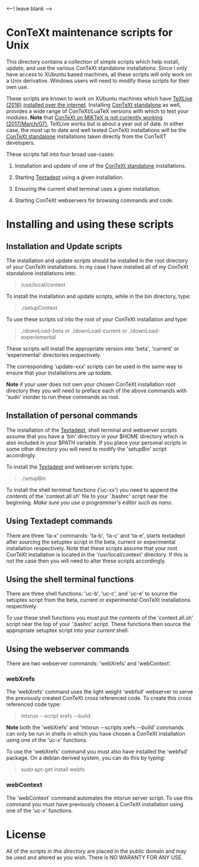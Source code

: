 <--! leave blank -->
# ConTeXt maintenance scripts for Unix

This directory contains a collection of simple scripts which help install, 
update, and use the various ConTeXt standalone installations. Since I only 
have access to XUbuntu based machines, all these scripts will only work on a 
Unix derivative. Windows users will need to modify these scripts for their 
own use. 

These scripts are known to work on XUbuntu machines which have [TeXLive 
(2016)](https://www.tug.org/texlive/) [installed over the 
internet](https://www.tug.org/texlive/acquire-netinstall.html). Installing 
[ConTeXt standalone](http://wiki.contextgarden.net/ConTeXt_Standalone) as 
well, provides a wide range of ConTeXt/LuaTeX versions with which to test 
your modules. **Note** that [ConTeXt on MiKTeX is not currently working 
(2017/March/07)](http://wiki.contextgarden.net/MikTeX), TeXLive works but is 
about a year out of date. In either case, the most up to date and well tested 
ConTeXt installations *will* be the [ConTeXt 
standalone](http://wiki.contextgarden.net/ConTeXt_Standalone) installations 
taken directly from the ConTeXT developers. 

These scripts fall into four broad use-cases:

1. Installation and update of one of the [ConTeXt 
standalone](http://wiki.contextgarden.net/ConTeXt_Standalone) installations. 

2. Starting [Textadept](https://foicica.com/textadept/) using a given 
installation. 

3. Ensuring the current shell terminal uses a given installation.

4. Starting ConTeXt webservers for browsing commands and code.

# Installing and using these scripts

## Installation and Update scripts

The installation and update scripts should be installed in the root directory 
of your ConTeXt installations. In my case I have installed all of my ConTeXt 
standalone installations into: 

> /use/local/context

To install the installation and update scripts, while in the bin directory, 
type: 

> ./setupContext <full Path to root of the ConTeXt standalone installation>

To use these scripts cd into the root of your ConTeXt installation and type: 

> ./downLoad-beta
or
> ./downLoad-current
or
> ./downLoad-experiemental

These scripts will install the appropriate version into 'beta', 'current' or 
'experimental' directories respectively. 

The corresponding 'update-xxx' scripts can be used in the same way to ensure 
that your installations are up todate. 

**Note** if your user does not own your chosen ConTeXt installation root 
directory they you *will* need to preface each of the above commands with 
'sudo' inorder to run these commands as root. 

## Installation of personal commands

The installation of the [Textadept](https://foicica.com/textadept/), shell 
terminal and webserver scripts assume that you have a 'bin' directory in your 
$HOME directory which is also included in your $PATH variable. If you place 
your personal scripts in some other directory you will need to modify the 
'setupBin' script accordingly. 

To install the [Textadept](https://foicica.com/textadept/) and webserver 
scripts type: 

> ./setupBin

To install the shell terminal functions ('uc-xx') you need to append the 
*contents* of the 'context.all.sh' file to your '.bashrc' script near the 
beginning. *Make sure you use a programmer's editor such as nano*. 

## Using Textadept commands 

There are three 'ta-x' commands: 'ta-b', 'ta-c' and 'ta-e', starts textadept 
after sourcing the setuptex script in the beta, current or experimental 
installation respectively. Note that these scripts assume that your root 
ConTeXt installation is located in the '/usr/local/context' directory. If 
this is not the case then you will need to alter these scripts accordingly. 

## Using the shell terminal functions 

There are three shell functions: 'uc-b', 'uc-c', and 'uc-e' to source the 
setuptex script from the beta, current or experimental ConTeXt installations 
respectively.

To use these shell functions you *must* put the *contents* of the 
'context.all.sh' script near the top of your '.bashrc' script. These 
functions then source the appropriate setuptex script into your *current* 
shell. 

## Using the webserver commands

There are two webserver commands: 'webXrefs' and 'webContext'.

### webXrefs

The 'webXrefs' command uses the light weight 'webfsd' webserver to serve the 
previously created ConTeXt cross referenced code. To create this cross 
referenced code type: 

> mtxrun --script xrefs --build

**Note** both the 'webXrefs' and 'mtxrun --scripts xrefs --build' commands 
can only be run in shells in which you have chosen a ConTeXt installation 
using one of the 'uc-x' functions.

To use the 'webXrefs' command you must also have installed the 'webfsd' 
package. On a debian derived system, you can do this by typing: 

> sudo apt-get install webfs

### webContext

The 'webContext' command automates the mtxrun server script. To use this 
command you must have previously chosen a ConTeXt installation using one of 
the 'uc-x' functions. 

# License 

All of the scripts *in this directory* are placed in the public domain and 
may be used and altered as you wish. There is NO WARANTY FOR ANY USE. 

